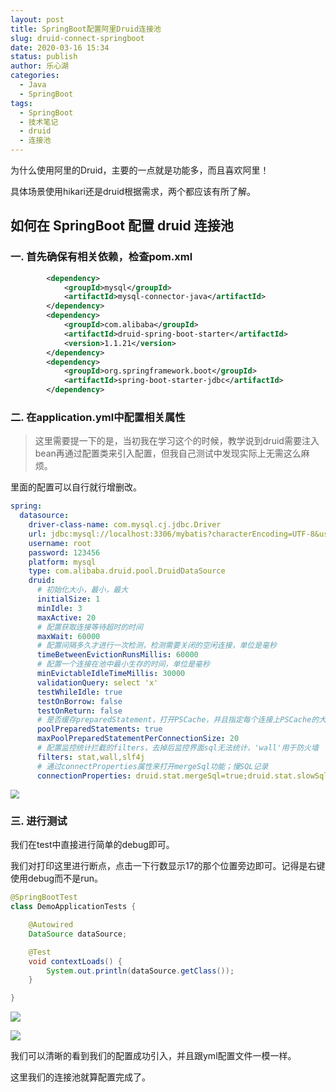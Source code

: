 ```yaml
---
layout: post
title: SpringBoot配置阿里Druid连接池
slug: druid-connect-springboot
date: 2020-03-16 15:34
status: publish
author: 乐心湖
categories: 
  - Java
  - SpringBoot
tags: 
  - SpringBoot
  - 技术笔记
  - druid
  - 连接池
---
```


为什么使用阿里的Druid，主要的一点就是功能多，而且喜欢阿里！

具体场景使用hikari还是druid根据需求，两个都应该有所了解。

## 如何在 SpringBoot 配置 druid 连接池



### 一.  首先确保有相关依赖，检查pom.xml 

```xml
        <dependency>
            <groupId>mysql</groupId>
            <artifactId>mysql-connector-java</artifactId>
        </dependency>
        <dependency>
            <groupId>com.alibaba</groupId>
            <artifactId>druid-spring-boot-starter</artifactId>
            <version>1.1.21</version>
        </dependency>
        <dependency>
            <groupId>org.springframework.boot</groupId>
            <artifactId>spring-boot-starter-jdbc</artifactId>
        </dependency>
```

### 二. 在application.yml中配置相关属性

> 这里需要提一下的是，当初我在学习这个的时候，教学说到druid需要注入bean再通过配置类来引入配置，但我自己测试中发现实际上无需这么麻烦。

里面的配置可以自行就行增删改。

```yml
spring:
  datasource:
    driver-class-name: com.mysql.cj.jdbc.Driver
    url: jdbc:mysql://localhost:3306/mybatis?characterEncoding=UTF-8&useSSL=true&serverTimezone=UTC
    username: root
    password: 123456
    platform: mysql
    type: com.alibaba.druid.pool.DruidDataSource
    druid:
      # 初始化大小，最小，最大
      initialSize: 1
      minIdle: 3
      maxActive: 20
      # 配置获取连接等待超时的时间
      maxWait: 60000
      # 配置间隔多久才进行一次检测，检测需要关闭的空闲连接，单位是毫秒
      timeBetweenEvictionRunsMillis: 60000
      # 配置一个连接在池中最小生存的时间，单位是毫秒
      minEvictableIdleTimeMillis: 30000
      validationQuery: select 'x'
      testWhileIdle: true
      testOnBorrow: false
      testOnReturn: false
      # 是否缓存preparedStatement，打开PSCache，并且指定每个连接上PSCache的大小。官方建议MySQL下建议关闭，如果用SQL防火墙 建议打开
      poolPreparedStatements: true
      maxPoolPreparedStatementPerConnectionSize: 20
      # 配置监控统计拦截的filters，去掉后监控界面sql无法统计，'wall'用于防火墙
      filters: stat,wall,slf4j
      # 通过connectProperties属性来打开mergeSql功能；慢SQL记录
      connectionProperties: druid.stat.mergeSql=true;druid.stat.slowSqlMillis=5000
```





<img src="https://cdn.xn2001.com/2020/03/16/20200316123113.png" style="zoom:90%;" />

### 三. 进行测试

我们在test中直接进行简单的debug即可。

我们对打印这里进行断点，点击一下行数显示17的那个位置旁边即可。记得是右键使用debug而不是run。

```java
@SpringBootTest
class DemoApplicationTests {

    @Autowired
    DataSource dataSource;

    @Test
    void contextLoads() {
        System.out.println(dataSource.getClass());
    }

}
```

![](https://cdn.xn2001.com/2020/03/16/20200316124432.png)

![](https://cdn.xn2001.com/2020/03/16/20200316124815.png)

我们可以清晰的看到我们的配置成功引入，并且跟yml配置文件一模一样。

这里我们的连接池就算配置完成了。
